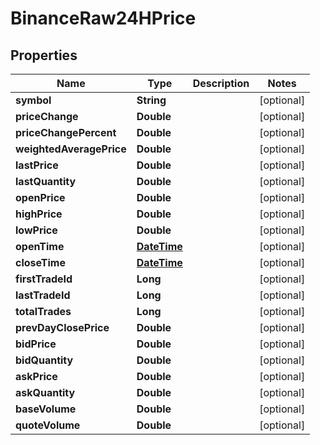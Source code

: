 # BinanceRaw24HPrice

## Properties
Name | Type | Description | Notes
------------ | ------------- | ------------- | -------------
**symbol** | **String** |  |  [optional]
**priceChange** | **Double** |  |  [optional]
**priceChangePercent** | **Double** |  |  [optional]
**weightedAveragePrice** | **Double** |  |  [optional]
**lastPrice** | **Double** |  |  [optional]
**lastQuantity** | **Double** |  |  [optional]
**openPrice** | **Double** |  |  [optional]
**highPrice** | **Double** |  |  [optional]
**lowPrice** | **Double** |  |  [optional]
**openTime** | [**DateTime**](DateTime.md) |  |  [optional]
**closeTime** | [**DateTime**](DateTime.md) |  |  [optional]
**firstTradeId** | **Long** |  |  [optional]
**lastTradeId** | **Long** |  |  [optional]
**totalTrades** | **Long** |  |  [optional]
**prevDayClosePrice** | **Double** |  |  [optional]
**bidPrice** | **Double** |  |  [optional]
**bidQuantity** | **Double** |  |  [optional]
**askPrice** | **Double** |  |  [optional]
**askQuantity** | **Double** |  |  [optional]
**baseVolume** | **Double** |  |  [optional]
**quoteVolume** | **Double** |  |  [optional]
